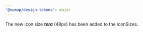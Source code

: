 ```yaml
---
'@sumup/design-tokens': major
---
```


The new icon size **_tera_** (48px) has been added to the iconSizes.
